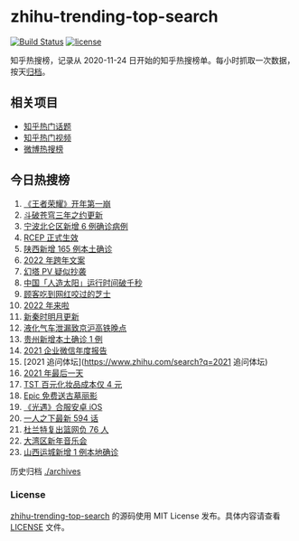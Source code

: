 # zhihu-trending-top-search

[![Build Status](https://github.com/justjavac/zhihu-trending-top-search/workflows/ci/badge.svg?branch=main)](https://github.com/justjavac/zhihu-trending-top-search/actions)
[![license](https://img.shields.io/github/license/justjavac/zhihu-trending-top-search)](https://github.com/justjavac/zhihu-trending-top-search/blob/main/LICENSE)

知乎热搜榜，记录从 2020-11-24 日开始的知乎热搜榜单。每小时抓取一次数据，按天[归档](./archives)。

## 相关项目

- [知乎热门话题](https://github.com/justjavac/zhihu-trending-hot-questions)
- [知乎热门视频](https://github.com/justjavac/zhihu-trending-hot-video)
- [微博热搜榜](https://github.com/justjavac/weibo-trending-hot-search)

## 今日热搜榜

<!-- BEGIN -->
<!-- 最后更新时间 Sun Jan 02 2022 08:51:20 GMT+0800 (China Standard Time) -->

1. [《王者荣耀》开年第一崩](https://www.zhihu.com/search?q=王者荣耀)
1. [斗破苍穹三年之约更新](https://www.zhihu.com/search?q=斗破苍穹三年之约)
1. [宁波北仑区新增 6 例确诊病例](https://www.zhihu.com/search?q=宁波疫情)
1. [RCEP 正式生效](https://www.zhihu.com/search?q=RCEP)
1. [陕西新增 165 例本土确诊](https://www.zhihu.com/search?q=陕西疫情)
1. [2022 年跨年文案](https://www.zhihu.com/search?q=跨年文案)
1. [幻塔 PV 疑似抄袭](https://www.zhihu.com/search?q=幻塔)
1. [中国「人造太阳」运行时间破千秒](https://www.zhihu.com/search?q=中国人造太阳)
1. [顾客吃到网红咬过的芝士](https://www.zhihu.com/search?q=网红咬过的芝士)
1. [2022 年来啦](https://www.zhihu.com/search?q=2022)
1. [新秦时明月更新](https://www.zhihu.com/search?q=新秦时明月)
1. [液化气车泄漏致京沪高铁晚点](https://www.zhihu.com/search?q=京沪高铁晚点)
1. [贵州新增本土确诊 1 例](https://www.zhihu.com/search?q=贵州疫情)
1. [2021 企业微信年度报告](https://www.zhihu.com/search?q=企业微信年度报告)
1. [2021 追问体坛](https://www.zhihu.com/search?q=2021 追问体坛)
1. [2021 年最后一天](https://www.zhihu.com/search?q=2021最后一天)
1. [TST 百元化妆品成本仅 4 元](https://www.zhihu.com/search?q=TST成本)
1. [Epic 免费送古墓丽影](https://www.zhihu.com/search?q=epic)
1. [《光遇》合服安卓 iOS](https://www.zhihu.com/search?q=光遇)
1. [一人之下最新 594 话](https://www.zhihu.com/search?q=一人之下)
1. [杜兰特复出篮网负 76 人](https://www.zhihu.com/search?q=篮网)
1. [大湾区新年音乐会](https://www.zhihu.com/search?q=大湾区音乐会)
1. [山西运城新增 1 例本地确诊](https://www.zhihu.com/search?q=山西疫情)

<!-- END -->

历史归档 [./archives](./archives)

### License

[zhihu-trending-top-search](https://github.com/justjavac/zhihu-trending-top-search)
的源码使用 MIT License 发布。具体内容请查看 [LICENSE](./LICENSE) 文件。

